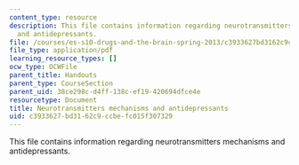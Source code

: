 ```yaml
---
content_type: resource
description: This file contains information regarding neurotransmitters mechanisms
  and antidepressants.
file: /courses/es-s10-drugs-and-the-brain-spring-2013/c3933627bd3162c9ccbefc015f307329_MITES_S10S13_neurowk2.pdf
file_type: application/pdf
learning_resource_types: []
ocw_type: OCWFile
parent_title: Handouts
parent_type: CourseSection
parent_uid: 38ce298c-d4ff-138c-ef19-420694dfce4e
resourcetype: Document
title: Neurotransmitters mechanisms and antidepressants
uid: c3933627-bd31-62c9-ccbe-fc015f307329
---
```

This file contains information regarding neurotransmitters mechanisms and antidepressants.

